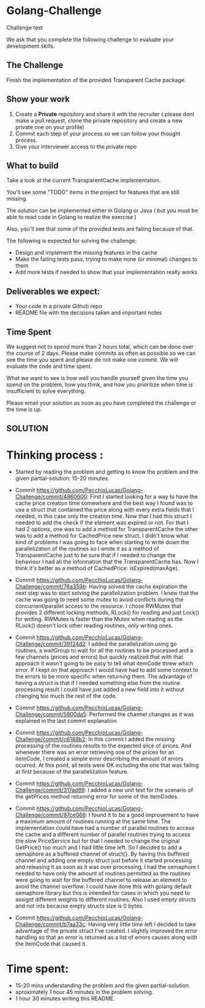 # Golang-Challenge
Challenge test

We ask that you complete the following challenge to evaluate your development skills.

## The Challenge
Finish the implementation of the provided Transparent Cache package.

## Show your work

1.  Create a **Private** repository and share it with the recruiter ( please dont make a pull request, clone the private repository and create a new private one on your profile)
2.  Commit each step of your process so we can follow your thought process.
3.  Give your interviewer access to the private repo

## What to build
Take a look at the current TransparentCache implementation.

You'll see some "TODO" items in the project for features that are still missing.

The solution can be implemented either in Golang or Java ( but you must be able to read code in Golang to realize the exercise ) 

Also, you'll see that some of the provided tests are failing because of that.

The following is expected for solving the challenge:
* Design and implement the missing features in the cache
* Make the failing tests pass, trying to make none (or minimal) changes to them
* Add more tests if needed to show that your implementation really works
 
## Deliverables we expect:
* Your code in a private Github repo
* README file with the decisions taken and important notes

## Time Spent
We suggest not to spend more than 2 hours total, which can be done over the course of 2 days.  Please make commits as often as possible so we can see the time you spent and please do not make one commit.  We will evaluate the code and time spent.
 
What we want to see is how well you handle yourself given the time you spend on the problem, how you think, and how you prioritize when time is insufficient to solve everything.

Please email your solution as soon as you have completed the challenge or the time is up.

## SOLUTION

# Thinking process :
* Started by reading the problem and getting to know the problem and the given partial-solution: 15-20 minutes.

* Commit https://github.com/PecchioLucas/Golang-Challenge/commit/4860600: First I started looking for a way to have the cache price creation time somewhere and the best way I found was to use a struct that contained the price along with every extra fields that I needed, in this case only the creation time. Now that I had this struct I needed to add the check if the element was expired or not. For that I had 2 options, one was to add a method for TransparentCache the other was to add a method for CachedPrice new struct. I didn't know what kind of problems I was going to face when starting to write down the parallelization of the routines so I wrote it as a method of TransparentCache just to be sure that if I needed to change the behaviour I had all the information that the TransparentCache has. Now I think it's better as a method of CachedPrice: isExpired(maxAge). 

* Commit https://github.com/PecchioLucas/Golang-Challenge/commit/76a359b: Having solved the cache expiration the next step was to start solving the parallelization problem. I knew that the cache was going to need some mutex to avoid conflicts during the concurrent/parallel access to the resource. I chose RWMutex that provides 2 different locking methods, RLock() for reading and just Lock() for writing. RWMutex is faster than the Mutex when reading as the RLock() doesn't lock other reading routines, only writing ones.

* Commit https://github.com/PecchioLucas/Golang-Challenge/commit/39124d2: I added the parallelization using go routines, a waitGroup to wait for all the routines to be processed and a few channels (prices and errors) but quickly realized that with that approach it wasn't going to be easy to tell what itemCode threw which error. If I kept on that approach I would have had to add some context to the errors to be more specific when returning them. The advantage of having a struct is that if I needed something else from the routine processing result I could have just added a new field into it without changing too much the rest of the code.

* Commit https://github.com/PecchioLucas/Golang-Challenge/commit/5900da5: Performed the channel changes as it was explained in the last commit explanation.

* Commit https://github.com/PecchioLucas/Golang-Challenge/commit/c6188b2: In this commit I added the missing processing of the routines results to the expected slice of prices. And whenever there was an error retrieving one of the prices for an itemCode, I created a simple error describing the amount of errors ocurred. At this point, all tests were OK including the one that was failing at first because of the parallelization feature.

* Commit https://github.com/PecchioLucas/Golang-Challenge/commit/317ad89: I added a new unit test for the scenario of the getPrices method returning error for some of the itemCodes.

* Commit https://github.com/PecchioLucas/Golang-Challenge/commit/97ce066: I found it to be a good improvement to have a maximum amount of routines running at the same time. The implementation could have had a number of parallel routines to access the cache and a different number of parallel routines trying to access the slow PriceService but for that I needed to change the original GetPrice() too much and I had little time left. So I decided to add a semaphore as a buffered channel of struct{}. By having this buffered channel and adding one empty struct just before it started processing and releasing it as soon as it was over processing, I had the semaphore I needed to have only the amount of routines permitted as the routines were going to wait for the buffered channel to release an element to avoid the channel overflow. I could have done this with golang default semaphore library but this is intended for cases in which you need to assignt different weights to different routines. Also I used empty structs and not ints because empty structs size is 0 bytes. 

* Commit https://github.com/PecchioLucas/Golang-Challenge/commit/b7aa33c: Having very little time left I decided to take advantage of the private struct I've created. I slightly improved the error handling so that an error is returned as a list of errors causes along with the itemCode that caused it.

# Time spent: 

* 15-20 mins understanding the problem and the given partial-solution.
* aproximately 1 hour 45 minutes in the problem solving.
* 1 hour 30 minutes writing this README.